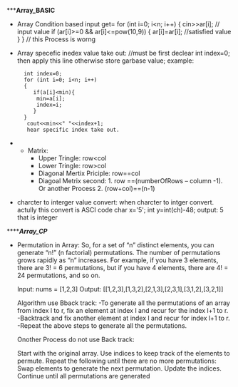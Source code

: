 
*******************Array_BASIC****************
* Array Condition based input get=
        for (int i=0; i<n; i++)
        {
            cin>>ar[i]; // input value
            if (ar[i]>=0 && ar[i]<=pow(10,9))
            {
            ar[i]=ar[i]; //satisfied value
            }
        } // this Process is worng


* Array specefic inedex value take out:
    //must be first declear int index=0; 
    then apply this line otherwise store garbase value; 
    example: 

        int index=0;
        for (int i=0; i<n; i++)
        {
           if(a[i]<min){
            min=a[i];
            index=i;
           }
        }
         cout<<min<<" "<<index+1; 
         hear specific index take out.    

* * Matrix:
    * Upper Tringle: row<col
    * Lower Tringle: row>col
    * Diagonal Mertix Priciple: row==col
    * Diagoal Metrix second: 1. row ==(numberOfRows – column -1).
                             Or another Process
                             2. (row+col)==(n-1)







* charcter to interger value convert: when charcter to intger convert. actully this convert is ASCI   code 
    char x='5';
    int y=int(ch)-48;
    output: 5 that is integer





*******************Array_CP***************
* Permutation in Array: 
    So, for a set of “n” distinct elements, you can generate “n!” (n factorial) permutations. The number of permutations grows rapidly as “n” increases. For example, if you have 3 elements, there are 3! = 6 permutations, but if you have 4 elements, there are 4! = 24 permutations, and so on.

    Input: nums = [1,2,3]
    Output: [[1,2,3],[1,3,2],[2,1,3],[2,3,1],[3,1,2],[3,2,1]]

    Algorithm use Bback track:
    -To generate all the permutations of an array from index l to r, fix an element at index l and recur for the index l+1 to r.
    -Backtrack and fix another element at index l and recur for index l+1 to r.
    -Repeat the above steps to generate all the permutations.

    Onother Process do not use Back track:

    Start with the original array.
    Use indices to keep track of the elements to permute.
    Repeat the following until there are no more permutations:
    Swap elements to generate the next permutation.
    Update the indices.
    Continue until all permutations are generated
